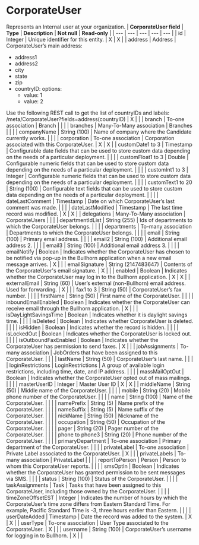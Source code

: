 # CorporateUser
Represents an Internal user at your organization.
| **CorporateUser field** | **Type** | **Description** | **Not null** | **Read-only** |
| --- | --- | --- | --- | --- |
| id | Integer | Unique identifier for this entity. | X | X |
| address | Address | CorporateUser’s main address:<ul><li>address1</li><li>address2</li><li>city</li><li>state</li><li>zip</li><li>countryID: options:<ul><li>value: 1</li><li>value: 2</li></ul></ul>Use the following REST call to get the list of countryIDs and labels:<br>/meta/CorporateUser?fields=address(countryID) | X | |
| branch | To-one association | Branch | | |
| branches | Many-To-Many association | Branches | | |
| companyName | String (100) | Name of company where the Candidate currently works. | | |
| corporation | To-one association | Corporation associated with this CorporateUser. | X | X |
| customDate1 to 3 | Timestamp | Configurable date fields that can be used to store custom data depending on the needs of a particular deployment. | | |
| customFloat1 to 3 | Double | Configurable numeric fields that can be used to store custom data depending on the needs of a particular deployment. | | |
| customInt1 to 3 | Integer | Configurable numeric fields that can be used to store custom data depending on the needs of a particular deployment. | | |
| customText1 to 20 | String (100) | Configurable text fields that can be used to store custom data depending on the needs of a particular deployment. | | |
| dateLastComment | Timestamp | Date on which CorporateUser’s last comment was made. | | |
| dateLastModified | Timestamp | The last time record was modified. | X | X |
| delegations | Many-To-Many association | CorporateUsers | | |
| departmentIdList | String (255) | Ids of departments to which the CorporateUser belongs. | | |
| departments | To-many association | Departments to which the CorporateUser belongs. | | |
| email | String (100) | Primary email address. | | |
| email2 | String (100) | Additional email address 2. | | |
| email3 | String (100) | Additional email address 3. | | |
| emailNotify | Boolean | Indicates whether the CorporateUser has chosen to be notified via pop-up in the Bullhorn application when a new email message arrives. | X | |
| emailSignature | String (2147483647) | Contents of the CorporateUser's email signature. | X | |
| enabled | Boolean | Indicates whether the CorporateUser may log in to the Bullhorn application. | X | X |
| externalEmail | String (60) | User’s external (non-Bullhorn) email address. Used for forwarding. | X | |
| fax1 to 3 | String (50) | CorporateUser’s fax number. | | |
| firstName | String (50) | First name of the CorporateUser. | | |
| inboundEmailEnabled | Boolean | Indicates whether the CorporateUser can receive email through the Bullhorn application. | X | |
| isDayLightSavingsTime | Boolean | Indicates whether it is daylight savings time. | | |
| isDeleted | Boolean | Indicates whether CorporateUser is deleted. | | |
| isHidden | Boolean | Indicates whether the record is hidden. | | |
| isLockedOut | Boolean | Indicates whether the CorporateUser is locked out. | | |
| isOutboundFaxEnabled | Boolean | Indicates whether the CorporateUser has permission to send faxes. | X | |
| jobAssignments | To-many association | JobOrders that have been assigned to this CorporateUser. | | |
| lastName | String (50) | CorporateUser’s last name. | | |
| loginRestrictions | LoginRestrictions | A group of available login restrictions, including time, date, and IP address. | | |
| massMailOptOut | Boolean | Indicates whether the CorporateUser opted out of mass mailings. | | |
| masterUserID | Integer | Master User ID | X | X |
| middleName | String (50) | Middle name of the CorporateUser. | | |
| mobile | String (20) | Mobile phone number of the CorporateUser. | | |
| name | String (100) | Name of the CorporateUser. | | |
| namePrefix | String (5) | Name prefix of the CorporateUser. | | |
| nameSuffix | String (5) | Name suffix of the CorporateUser. | | |
| nickName | String (50) | Nickname of the CorporateUser. | | |
| occupation | String (50) | Occupation of the CorporateUser. | | |
| pager | String (20) | Pager number of the CorporateUser. | | |
| phone to phone3 | String (20) | Phone number of the CorporateUser. | | |
| primaryDepartment | To-one association | Primary department of the CorporateUser. | | |
| privateLabel | To-one association | Private Label associated to the CorporateUser. | X | |
| privateLabels | To-many association | PrivateLabel | | |
| reportToPerson | Person | Person to whom this CorporateUser reports. | | |
| smsOptIn | Boolean | Indicates whether the CorporateUser has granted permission to be sent messages via SMS. | | |
| status | String (100) | Status of the CorporateUser. | | |
| taskAssignments | Task | Tasks that have been assigned to this CorporateUser, including those owned by the CorporateUser. | | |
| timeZoneOffsetEST | Integer | Indicates the number of hours by which the CorporateUser’s time zone differs from Eastern Standard Time. For example, Pacific Standard Time is -3, three hours earlier than Eastern. | | |
| userDateAdded | Timestamp | Date the record was added to the system. | X | X |
| userType | To-one association | User Type associated to the CorporateUser. | X | |
| username | String (100) | CorporateUser’s username for logging in to Bullhorn. | X | |